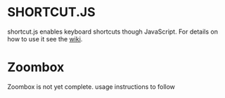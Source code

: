 SHORTCUT.JS
===

shortcut.js enables keyboard shortcuts though JavaScript. For details on how to use it see the [wiki](http://wiki.github.com/mattytemple/Other-Things/shortcutjs).

Zoombox
===

Zoombox is not yet complete. usage instructions to follow